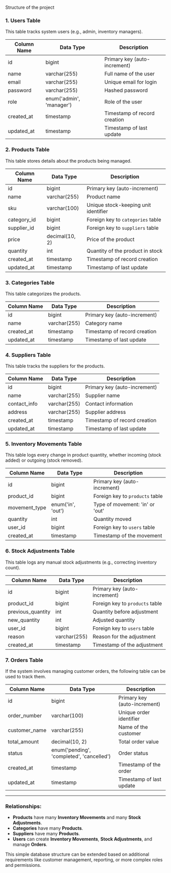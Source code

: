 Structure of the project

### 1. **Users Table**
This table tracks system users (e.g., admin, inventory managers).

| Column Name      | Data Type     | Description                         |
|------------------|---------------|-------------------------------------|
| id               | bigint        | Primary key (auto-increment)        |
| name             | varchar(255)  | Full name of the user               |
| email            | varchar(255)  | Unique email for login              |
| password         | varchar(255)  | Hashed password                     |
| role             | enum('admin', 'manager') | Role of the user            |
| created_at       | timestamp     | Timestamp of record creation        |
| updated_at       | timestamp     | Timestamp of last update            |

### 2. **Products Table**
This table stores details about the products being managed.

| Column Name      | Data Type     | Description                         |
|------------------|---------------|-------------------------------------|
| id               | bigint        | Primary key (auto-increment)        |
| name             | varchar(255)  | Product name                        |
| sku              | varchar(100)  | Unique stock-keeping unit identifier|
| category_id      | bigint        | Foreign key to `categories` table   |
| supplier_id      | bigint        | Foreign key to `suppliers` table    |
| price            | decimal(10, 2)| Price of the product                |
| quantity         | int           | Quantity of the product in stock    |
| created_at       | timestamp     | Timestamp of record creation        |
| updated_at       | timestamp     | Timestamp of last update            |

### 3. **Categories Table**
This table categorizes the products.

| Column Name      | Data Type     | Description                         |
|------------------|---------------|-------------------------------------|
| id               | bigint        | Primary key (auto-increment)        |
| name             | varchar(255)  | Category name                       |
| created_at       | timestamp     | Timestamp of record creation        |
| updated_at       | timestamp     | Timestamp of last update            |

### 4. **Suppliers Table**
This table tracks the suppliers for the products.

| Column Name      | Data Type     | Description                         |
|------------------|---------------|-------------------------------------|
| id               | bigint        | Primary key (auto-increment)        |
| name             | varchar(255)  | Supplier name                       |
| contact_info     | varchar(255)  | Contact information                 |
| address          | varchar(255)  | Supplier address                    |
| created_at       | timestamp     | Timestamp of record creation        |
| updated_at       | timestamp     | Timestamp of last update            |

### 5. **Inventory Movements Table**
This table logs every change in product quantity, whether incoming (stock added) or outgoing (stock removed).

| Column Name      | Data Type     | Description                         |
|------------------|---------------|-------------------------------------|
| id               | bigint        | Primary key (auto-increment)        |
| product_id       | bigint        | Foreign key to `products` table     |
| movement_type    | enum('in', 'out') | Type of movement: 'in' or 'out' |
| quantity         | int           | Quantity moved                      |
| user_id          | bigint        | Foreign key to `users` table        |
| created_at       | timestamp     | Timestamp of the movement           |

### 6. **Stock Adjustments Table**
This table logs any manual stock adjustments (e.g., correcting inventory count).

| Column Name      | Data Type     | Description                         |
|------------------|---------------|-------------------------------------|
| id               | bigint        | Primary key (auto-increment)        |
| product_id       | bigint        | Foreign key to `products` table     |
| previous_quantity| int           | Quantity before adjustment          |
| new_quantity     | int           | Adjusted quantity                   |
| user_id          | bigint        | Foreign key to `users` table        |
| reason           | varchar(255)  | Reason for the adjustment           |
| created_at       | timestamp     | Timestamp of the adjustment         |

### 7. **Orders Table**
If the system involves managing customer orders, the following table can be used to track them.

| Column Name      | Data Type     | Description                         |
|------------------|---------------|-------------------------------------|
| id               | bigint        | Primary key (auto-increment)        |
| order_number     | varchar(100)  | Unique order identifier             |
| customer_name    | varchar(255)  | Name of the customer                |
| total_amount     | decimal(10, 2)| Total order value                   |
| status           | enum('pending', 'completed', 'cancelled') | Order status |
| created_at       | timestamp     | Timestamp of the order              |
| updated_at       | timestamp     | Timestamp of last update            |

---

### Relationships:
- **Products** have many **Inventory Movements** and many **Stock Adjustments**.
- **Categories** have many **Products**.
- **Suppliers** have many **Products**.
- **Users** can create **Inventory Movements**, **Stock Adjustments**, and manage **Orders**.

This simple database structure can be extended based on additional requirements like customer management, reporting, or more complex roles and permissions.
